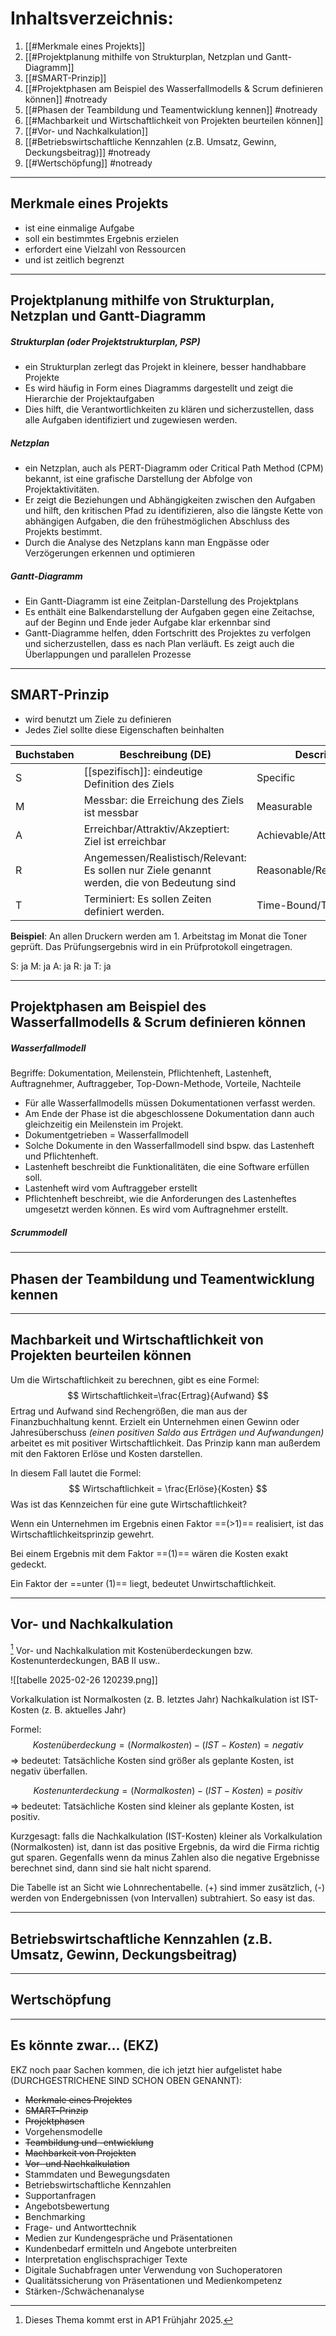 # Inhaltsverzeichnis:

1. [[#Merkmale eines Projekts]]
2. [[#Projektplanung mithilfe von Strukturplan, Netzplan und Gantt-Diagramm]]
3. [[#SMART-Prinzip]]
4. [[#Projektphasen am Beispiel des Wasserfallmodells & Scrum definieren können]] #notready
5. [[#Phasen der Teambildung und Teamentwicklung kennen]] #notready
6. [[#Machbarkeit und Wirtschaftlichkeit von Projekten beurteilen können]] 
7. [[#Vor- und Nachkalkulation]] 
8. [[#Betriebswirtschaftliche Kennzahlen (z.B. Umsatz, Gewinn, Deckungsbeitrag)]] #notready 
9. [[#Wertschöpfung]] #notready 

----

## Merkmale eines Projekts

* ist eine einmalige Aufgabe
* soll ein bestimmtes Ergebnis erzielen
* erfordert eine Vielzahl von Ressourcen
* und ist zeitlich begrenzt



---
## Projektplanung mithilfe von Strukturplan, Netzplan und Gantt-Diagramm

##### Strukturplan (oder Projektstrukturplan, PSP)
- ein Strukturplan zerlegt das Projekt in kleinere, besser handhabbare Projekte
- Es wird häufig in Form eines Diagramms dargestellt und zeigt die Hierarchie der Projektaufgaben
- Dies hilft, die Verantwortlichkeiten zu klären und sicherzustellen, dass alle Aufgaben identifiziert und zugewiesen werden.

##### Netzplan
- ein Netzplan, auch als PERT-Diagramm oder Critical Path Method (CPM) bekannt, ist eine grafische Darstellung der Abfolge von Projektaktivitäten.
- Er zeigt die Beziehungen und Abhängigkeiten zwischen den Aufgaben und hilft, den kritischen Pfad zu identifizieren, also die längste Kette von abhängigen Aufgaben, die den frühestmöglichen Abschluss des Projekts bestimmt.
-  Durch die Analyse des Netzplans kann man Engpässe oder Verzögerungen erkennen und optimieren


##### Gantt-Diagramm
- Ein Gantt-Diagramm ist eine Zeitplan-Darstellung des Projektplans
- Es enthält eine Balkendarstellung der Aufgaben gegen eine Zeitachse, auf der Beginn und Ende jeder Aufgabe klar erkennbar sind
- Gantt-Diagramme helfen, dden Fortschritt des Projektes zu verfolgen und sicherzustellen, dass es nach Plan verläuft. Es zeigt auch die Überlappungen und parallelen Prozesse





----

## SMART-Prinzip

* wird benutzt um Ziele zu definieren
* Jedes Ziel sollte diese Eigenschaften beinhalten

| Buchstaben | Beschreibung (DE)                                                                           | Description (EN)                 |
| ---------- | ------------------------------------------------------------------------------------------- | -------------------------------- |
| S          | [[spezifisch]]: eindeutige Definition des Ziels                                             | Specific                         |
| M          | Messbar: die Erreichung des Ziels ist messbar                                               | Measurable                       |
| A          | Erreichbar/Attraktiv/Akzeptiert: Ziel ist erreichbar                                        | Achievable/Attractive/Acceptable |
| R          | Angemessen/Realistisch/Relevant: Es sollen nur Ziele genannt werden, die von Bedeutung sind | Reasonable/Realistic/Relevant    |
| T          | Terminiert: Es sollen Zeiten definiert werden.                                              | Time-Bound/Timely                |


**Beispiel**:
An allen Druckern werden am 1. Arbeitstag im Monat die Toner geprüft. Das Prüfungsergebnis wird in ein Prüfprotokoll eingetragen.

S: ja      M: ja      A: ja      R: ja     T: ja


----

## Projektphasen am Beispiel des Wasserfallmodells & Scrum definieren können

##### Wasserfallmodell

Begriffe: Dokumentation, Meilenstein, Pflichtenheft, Lastenheft, Auftragnehmer, Auftraggeber, Top-Down-Methode, Vorteile, Nachteile

- Für alle Wasserfallmodells müssen Dokumentationen verfasst werden.
- Am Ende der Phase ist die abgeschlossene Dokumentation dann auch gleichzeitig ein Meilenstein im Projekt.
- Dokumentgetrieben = Wasserfallmodell
- Solche Dokumente in den Wasserfallmodell sind bspw. das Lastenheft und Pflichtenheft.
- Lastenheft beschreibt die Funktionalitäten, die eine Software erfüllen soll.
- Lastenheft wird vom Auftraggeber erstellt
- Pflichtenheft beschreibt, wie die Anforderungen des Lastenheftes umgesetzt werden können. Es wird vom Auftragnehmer erstellt.
##### Scrummodell


----

## Phasen der Teambildung und Teamentwicklung kennen




---

## Machbarkeit und Wirtschaftlichkeit von Projekten beurteilen können


Um die Wirtschaftlichkeit zu berechnen, gibt es eine Formel:
$$
Wirtschaftlichkeit=\frac{Ertrag}{Aufwand}
$$
Ertrag und Aufwand sind Rechengrößen, die man aus der Finanzbuchhaltung kennt. Erzielt ein Unternehmen einen Gewinn oder Jahresüberschuss *(einen positiven Saldo aus Erträgen und Aufwandungen)* arbeitet es mit positiver Wirtschaftlichkeit. Das Prinzip kann man außerdem mit den Faktoren Erlöse und Kosten darstellen.

In diesem Fall lautet die Formel:
$$
Wirtschaftlichkeit = \frac{Erlöse}{Kosten}
$$
Was ist das Kennzeichen für eine gute Wirtschaftlichkeit?

Wenn ein Unternehmen im Ergebnis einen Faktor ==(>1)== realisiert, ist das Wirtschaftlichkeitsprinzip gewehrt.

Bei einem Ergebnis mit dem Faktor ==(1)== wären die Kosten exakt gedeckt.

Ein Faktor der ==unter (1)== liegt, bedeutet Unwirtschaftlichkeit.

---

## Vor- und Nachkalkulation

[^1]
Vor- und Nachkalkulation mit Kostenüberdeckungen bzw. Kostenunterdeckungen, BAB II usw..

![[tabelle 2025-02-26 120239.png]]

Vorkalkulation ist Normalkosten (z. B. letztes Jahr)
Nachkalkulation ist IST-Kosten (z. B. aktuelles Jahr)

Formel:
$$
Kostenüberdeckung = (Normalkosten) - (IST-Kosten) = negativ
$$
=> bedeutet: Tatsächliche Kosten sind größer als geplante Kosten, ist negativ überfallen.

$$
Kostenunterdeckung = (Normalkosten) - (IST-Kosten) = positiv
$$
=> bedeutet: Tatsächliche Kosten sind kleiner als geplante Kosten, ist positiv.

Kurzgesagt: falls die Nachkalkulation (IST-Kosten) kleiner als Vorkalkulation (Normalkosten) ist, dann ist das positive Ergebnis, da wird die Firma richtig gut sparen. Gegenfalls wenn da minus Zahlen also die negative Ergebnisse berechnet sind, dann sind sie halt nicht sparend.

Die Tabelle ist an Sicht wie Lohnrechentabelle. (+) sind immer zusätzlich, (-) werden von Endergebnissen (von Intervallen) subtrahiert. So easy ist das.




[^1]: Dieses Thema kommt erst in AP1 Frühjahr 2025.

---

## Betriebswirtschaftliche Kennzahlen (z.B. Umsatz, Gewinn, Deckungsbeitrag)







---

## Wertschöpfung





---

## Es könnte zwar... (EKZ)

EKZ noch paar Sachen kommen, die ich jetzt hier aufgelistet habe (DURCHGESTRICHENE SIND SCHON OBEN GENANNT):
   - ~~Merkmale eines Projektes~~
   - ~~SMART-Prinzip~~
   - ~~Projektphasen~~
   - Vorgehensmodelle
   - ~~Teambildung und -entwicklung~~
   - ~~Machbarkeit von Projekten~~
   - ~~Vor- und Nachkalkulation~~
   - Stammdaten und Bewegungsdaten
   - Betriebswirtschaftliche Kennzahlen
   - Supportanfragen
   - Angebotsbewertung
   - Benchmarking
   - Frage- und Antworttechnik
   - Medien zur Kundengespräche und Präsentationen
   - Kundenbedarf ermitteln und Angebote unterbreiten
   - Interpretation englischsprachiger Texte
   - Digitale Suchabfragen unter Verwendung von Suchoperatoren
   - Qualitätssicherung von Präsentationen und Medienkompetenz
   - Stärken-/Schwächenanalyse